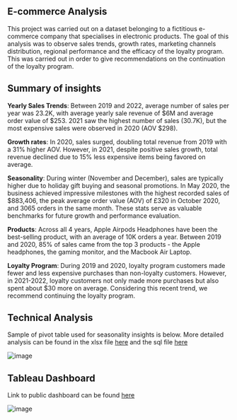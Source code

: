 ## E-commerce Analysis

This project was carried out on a dataset belonging to a fictitious e-commerce company that specialises in electronic products. The goal of this analysis was to observe sales trends, growth rates, marketing channels distribution, regional performance and the efficacy of the loyalty program. This was carried out in order to give recommendations on the continuation of the loyalty program.

## Summary of insights

**Yearly Sales Trends**: Between 2019 and 2022, average number of sales per year was 23.2K, with average yearly sale revenue of $6M and average order value of $253. 2021 saw the highest number of sales (30.7K), but the most expensive sales were observed in 2020 (AOV $298).

**Growth rates**: In 2020, sales surged, doubling total revenue from 2019 with a 31% higher AOV. However, in 2021, despite positive sales growth, total revenue declined due to 15% less expensive items being favored on average.

**Seasonality**: During winter (November and December), sales are typically higher due to holiday gift buying and seasonal promotions. In May 2020, the business achieved impressive milestones with the highest recorded sales of $883,406, the peak average order value (AOV) of £320 in October 2020, and 3065 orders in the same month. These stats serve as valuable benchmarks for future growth and performance evaluation. 

**Products**: Across all 4 years, Apple Airpods Headphones have been the best-selling product, with an average of 10K orders a year. Between 2019 and 2020, 85% of sales came from the top 3 products - the Apple headphones, the gaming monitor, and the Macbook Air Laptop.

**Loyalty Program**: During 2019 and 2020, loyalty program customers made fewer and less expensive purchases than non-loyalty customers. However, in 2021-2022, loyalty customers not only made more purchases but also spent about $30 more on average. Considering this recent trend, we recommend continuing the loyalty program.


## Technical Analysis

Sample of pivot table used for seasonality insights is below. More detailed analysis can be found in the xlsx file [here](https://github.com/MoDaghlas13/e-commerce_analysis/blob/main/e-list%20analysis.xlsx) and the sql file [here](https://github.com/MoDaghlas13/e-commerce_analysis/blob/main/sqlqueries.sql)

![image](https://github.com/MoDaghlas13/e-commerce_analysis/assets/98186599/580bac20-a8fb-4712-8aea-9154fa88287a)


## Tableau Dashboard

Link to public dashboard can be found [here](https://public.tableau.com/app/profile/mo.daghlas/viz/ElistDashboard_16888798576110/Dashboard1)

![image](https://github.com/MoDaghlas13/e-commerce_analysis/assets/98186599/7606acc1-d660-4716-830a-ab37db762478)







